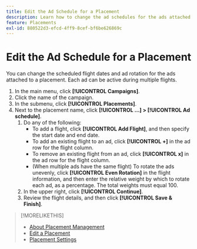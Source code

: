 ```yaml
---
title: Edit the Ad Schedule for a Placement
description: Learn how to change the ad schedules for the ads attached to a placement.
feature: Placements
exl-id: 880522d3-efcd-4ff9-8cef-bf6be626869c
---
```

# Edit the Ad Schedule for a Placement

<!-- Some placements don't have this option. Clarify which placement types aren't eligible -- just simple ad serving placements (PG ones seem okay)? And anything else? -->

You can change the scheduled flight dates and ad rotation for the ads attached to a placement. Each ad can be active during multiple flights.

1. In the main menu, click **[!UICONTROL Campaigns]**.
1. Click the name of the campaign.
1. In the submenu, click **[!UICONTROL Placements]**.
1. Next to the placement name, click  **[!UICONTROL ...] > [!UICONTROL Ad schedule]**.
    1. Do any of the following:
        * To add a flight, click **[!UICONTROL Add Flight]**, and then specify the start date and end date.
        * To add an existing flight to an ad, click **[!UICONTROL +]** in the ad row for the flight column.
        * To remove an existing flight from an ad, click **[!UICONTROL x]** in the ad row for the flight column.
        * (When multiple ads have the same flight) To rotate the ads unevenly, click **[!UICONTROL Even Rotation]** in the flight information, and then enter the relative weight by which to rotate each ad, as a percentage.
            The total weights must equal 100.
    1. In the upper right, click **[!UICONTROL Continue]**.
    1. Review the flight details, and then click **[!UICONTROL Save & Finish]**.

>[!MORELIKETHIS]
>
>* [About Placement Management](placement-about.md)
>* [Edit a Placement](placement-edit.md)
>* [Placement Settings](placement-settings.md)
